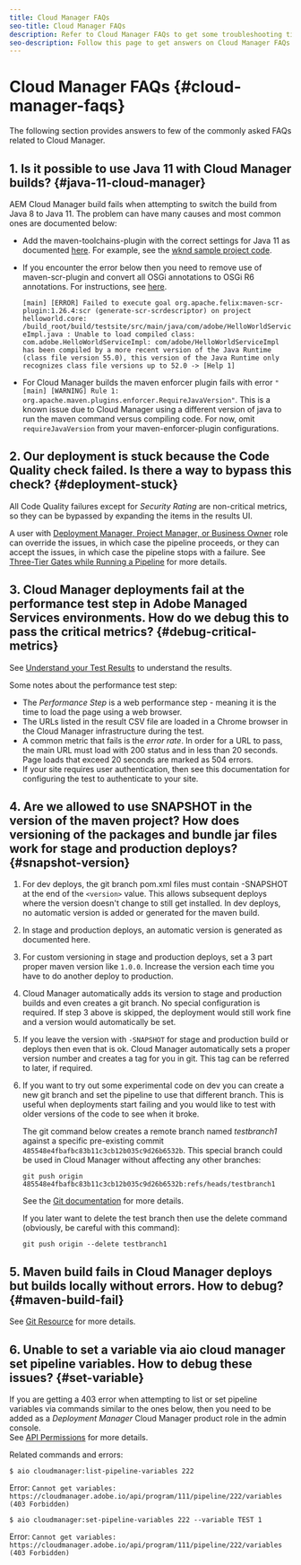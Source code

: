 ```yaml
---
title: Cloud Manager FAQs
seo-title: Cloud Manager FAQs
description: Refer to Cloud Manager FAQs to get some troubleshooting tips
seo-description: Follow this page to get answers on Cloud Manager FAQs
---
```


# Cloud Manager FAQs {#cloud-manager-faqs}

The following section provides answers to few of the commonly asked FAQs related to Cloud Manager.

## 1. Is it possible to use Java 11 with Cloud Manager builds? {#java-11-cloud-manager}

AEM Cloud Manager build fails when attempting to switch the build from Java 8 to Java 11. The problem can have many causes and most common ones are documented below:

* Add the maven-toolchains-plugin with the correct settings for Java 11 as documented [here](https://experienceleague.adobe.com/docs/experience-manager-cloud-manager/using/getting-started/create-application-project/using-the-wizard.html?lang=en#getting-started).  For example, see the [wknd sample project code](https://github.com/adobe/aem-guides-wknd/commit/6cb5238cb6b932735dcf91b21b0d835ae3a7fe75).

* If you encounter the error below then you need to remove use of maven-scr-plugin and convert all OSGi annotations to OSGi R6 annotations. For instructions, see [here](https://cqdump.wordpress.com/2019/01/03/from-scr-annotations-to-osgi-annotations/).

   `[main] [ERROR] Failed to execute goal org.apache.felix:maven-scr-plugin:1.26.4:scr (generate-scr-scrdescriptor) on project helloworld.core: /build_root/build/testsite/src/main/java/com/adobe/HelloWorldServiceImpl.java : Unable to load compiled class: com.adobe.HelloWorldServiceImpl: com/adobe/HelloWorldServiceImpl has been compiled by a more recent version of the Java Runtime (class file version 55.0), this version of the Java Runtime only recognizes class file versions up to 52.0 -> [Help 1]`

* For Cloud Manager builds the maven enforcer plugin fails with error `"[main] [WARNING] Rule 1: org.apache.maven.plugins.enforcer.RequireJavaVersion"`. This is a known issue due to Cloud Manager using a different version of java to run the maven command versus compiling code. For now, omit `requireJavaVersion` from your maven-enforcer-plugin configurations.

## 2. Our deployment is stuck because the Code Quality check failed. Is there a way to bypass this check? {#deployment-stuck}

All Code Quality failures except for *Security Rating* are non-critical metrics, so they can be bypassed by expanding the items in the results UI.  

A user with [Deployment Manager, Project Manager, or Business Owner](https://experienceleague.adobe.com/docs/experience-manager-cloud-manager/using/requirements/setting-up-users-and-roles.html?lang=en#requirements) role can override the issues, in which case the pipeline proceeds, or they can accept the issues, in which case the pipeline stops with a failure.  See [Three-Tier Gates while Running a Pipeline](https://experienceleague.adobe.com/docs/experience-manager-cloud-manager/using/how-to-use/understand-your-test-results.html?lang=en#how-to-use) for more details.

## 3. Cloud Manager deployments fail at the performance test step in Adobe Managed Services environments. How do we debug this to pass the critical metrics? {#debug-critical-metrics}

See [Understand your Test Results](https://experienceleague.adobe.com/docs/experience-manager-cloud-manager/using/how-to-use/understand-your-test-results.html?lang=en#how-to-use) to understand the results.

Some notes about the performance test step:

* The *Performance Step* is a web performance step - meaning it is the time to load the page using a web browser.
* The URLs listed in the result CSV file are loaded in a Chrome browser in the Cloud Manager infrastructure during the test.
* A common metric that fails is the *error rate*. In order for a URL to pass, the main URL must load with 200 status and in less than 20 seconds. Page loads that exceed 20 seconds are marked as 504 errors.
* If your site requires user authentication, then see this documentation for configuring the test to authenticate to your site.

## 4. Are we allowed to use SNAPSHOT in the version of the maven project? How does versioning of the packages and bundle jar files work for stage and production deploys? {#snapshot-version}

1. For dev deploys, the git branch pom.xml files must contain -SNAPSHOT at the end of the `<version>` value. This allows subsequent deploys where the version doesn't change to still get installed. In dev deploys, no automatic version is added or generated for the maven build.

1. In stage and production deploys, an automatic version is generated as documented here.

1. For custom versioning in stage and production deploys, set a 3 part proper maven version like `1.0.0`. Increase the version each time you have to do another deploy to production.

1. Cloud Manager automatically adds its version to stage and production builds and even creates a git branch. No special configuration is required. If step 3 above is skipped, the deployment would still work fine and a version would automatically be set.

1. If you leave the version with `-SNAPSHOT` for stage and production build or deploys then even that is ok. Cloud Manager automatically sets a proper version number and creates a tag for you in git. This tag can be referred to later, if required.

1. If you want to try out some experimental code on dev you can create a new git branch and set the pipeline to use that different branch.  This is useful when deployments start failing and you would like to test with older versions of the code to see when it broke.

   The git command below creates a remote branch named *testbranch1* against a specific pre-existing commit `485548e4fbafbc83b11c3cb12b035c9d26b6532b`.  This special branch could be used in Cloud Manager without affecting any other branches:

   `git push origin 485548e4fbafbc83b11c3cb12b035c9d26b6532b:refs/heads/testbranch1`

   See the [Git documentation](https://git-scm.com/book/en/v2/Git-Internals-Git-References) for more details.

   If you later want to delete the test branch then use the delete command (obviously, be careful with this command):

   `git push origin --delete testbranch1`

## 5. Maven build fails in Cloud Manager deploys but builds locally without errors. How to debug? {#maven-build-fail}

See [Git Resource](https://github.com/cqsupport/cloud-manager/blob/main/cm-build-step-fails.md) for more details.

## 6. Unable to set a variable via aio cloud manager set pipeline variables. How to debug these issues? {#set-variable} 

If you are getting a 403 error when attempting to list or set pipeline variables via commands similar to the ones below, then you need to be added as a *Deployment Manager* Cloud Manager product role in the admin console.  
See [API Permissions](https://www.adobe.io/apis/experiencecloud/cloud-manager/docs.html#!AdobeDocs/cloudmanager-api-docs/master/permissions.md) for more details.

Related commands and errors:

`$ aio cloudmanager:list-pipeline-variables 222`

Error: `Cannot get variables: https://cloudmanager.adobe.io/api/program/111/pipeline/222/variables (403 Forbidden)`

`$ aio cloudmanager:set-pipeline-variables 222 --variable TEST 1`

Error: `Cannot get variables: https://cloudmanager.adobe.io/api/program/111/pipeline/222/variables (403 Forbidden)`
